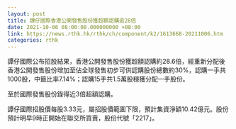 ```yaml
---
layout: post
title: 譚仔國際香港公開發售股份獲超額認購逾28倍
date: 2021-10-06 08:00:08.000000000 +08:00
link: https://news.rthk.hk/rthk/ch/component/k2/1613668-20211006.htm
categories: rthk
---
```


譚仔國際公布招股結果，香港公開發售股份獲超額認購約28.6倍，經重新分配後香港公開發售股份增加至佔全球發售初步可供認購股份總數約30%，認購一手共1000股，中籤比率7.14%；認購15手共1.5萬股穩獲分配一手股份。

至於國際發售股份錄得近3倍超額認購。

譚仔國際招股價每股3.33元，屬招股價範圍下限，預計集資淨額10.42億元。股份預計明早9時正開始在聯交所買賣，股份代號「2217」。
